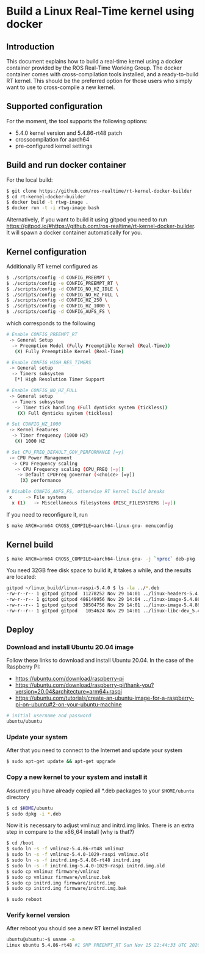 # Build a Linux Real-Time kernel using docker 

## Introduction

This document explains how to build a real-time kernel using a docker container provided by the ROS Real-Time Working Group. The docker container comes with cross-compilation tools installed, and a ready-to-build RT kernel. This should be the preferred option for those users who simply want to use to cross-compile a new kernel.

## Supported configuration

For the moment, the tool supports the following options:
- 5.4.0 kernel version and 5.4.86-rt48 patch
- crosscompilation for aarch64
- pre-configured kernel settings

## Build and run docker container

For the local build:

```bash
$ git clone https://github.com/ros-realtime/rt-kernel-docker-builder
$ cd rt-kernel-docker-builder
$ docker build -t rtwg-image .
$ docker run -t -i rtwg-image bash
```

Alternatively, if you want to build it using gitpod you need to run https://gitpod.io/#https://github.com/ros-realtime/rt-kernel-docker-builder. It will spawn a docker container automatically for you.

## Kernel configuration

Additionally RT kernel configured as

```bash
$ ./scripts/config -d CONFIG_PREEMPT \
$ ./scripts/config -e CONFIG_PREEMPT_RT \
$ ./scripts/config -d CONFIG_NO_HZ_IDLE \
$ ./scripts/config -e CONFIG_NO_HZ_FULL \
$ ./scripts/config -d CONFIG_HZ_250 \
$ ./scripts/config -e CONFIG_HZ_1000 \
$ ./scripts/config -d CONFIG_AUFS_FS \
```

which corresponds to the following

```bash
# Enable CONFIG_PREEMPT_RT
 -> General Setup
  -> Preemption Model (Fully Preemptible Kernel (Real-Time))
   (X) Fully Preemptible Kernel (Real-Time)

# Enable CONFIG_HIGH_RES_TIMERS
 -> General setup
  -> Timers subsystem
   [*] High Resolution Timer Support

# Enable CONFIG_NO_HZ_FULL
 -> General setup
  -> Timers subsystem
   -> Timer tick handling (Full dynticks system (tickless))
    (X) Full dynticks system (tickless)

# Set CONFIG_HZ_1000
 -> Kernel Features
  -> Timer frequency (1000 HZ)
   (X) 1000 HZ

# Set CPU_FREQ_DEFAULT_GOV_PERFORMANCE [=y]
 -> CPU Power Management
  -> CPU Frequency scaling
   -> CPU Frequency scaling (CPU_FREQ [=y])
    -> Default CPUFreq governor (<choice> [=y])
     (X) performance

# Disable CONFIG_AUFS_FS, otherwise RT kernel build breaks
 x     -> File systems                                                                                                                          x
  x (1)   -> Miscellaneous filesystems (MISC_FILESYSTEMS [=y])
```

If you need to reconfigure it, run

```bash
$ make ARCH=arm64 CROSS_COMPILE=aarch64-linux-gnu- menuconfig
```

## Kernel build

```bash
$ make ARCH=arm64 CROSS_COMPILE=aarch64-linux-gnu- -j `nproc` deb-pkg
```
You need 32GB free disk space to build it, it takes a while, and the results are located:
```bash
gitpod ~/linux_build/linux-raspi-5.4.0 $ ls -la ../*.deb
-rw-r--r-- 1 gitpod gitpod  11278252 Nov 29 14:01 ../linux-headers-5.4.86-rt48_5.4.86-rt48-1_arm64.deb
-rw-r--r-- 1 gitpod gitpod 486149956 Nov 29 14:04 ../linux-image-5.4.86-rt48-dbg_5.4.86-rt48-1_arm64.deb
-rw-r--r-- 1 gitpod gitpod  38504756 Nov 29 14:01 ../linux-image-5.4.86-rt48_5.4.86-rt48-1_arm64.deb
-rw-r--r-- 1 gitpod gitpod   1054624 Nov 29 14:01 ../linux-libc-dev_5.4.86-rt48-1_arm64.deb
```
## Deploy

### Download and install Ubuntu 20.04 image

Follow these links to download and install Ubuntu 20.04. In the case of the Raspberry PI:
* https://ubuntu.com/download/raspberry-pi
* https://ubuntu.com/download/raspberry-pi/thank-you?version=20.04&architecture=arm64+raspi
* https://ubuntu.com/tutorials/create-an-ubuntu-image-for-a-raspberry-pi-on-ubuntu#2-on-your-ubuntu-machine

```bash
# initial username and password
ubuntu/ubuntu
```

### Update your system

After that you need to connect to the Internet and update your system

```bash
$ sudo apt-get update && apt-get upgrade

```

### Copy a new kernel to your system and install it

Assumed you have already copied all *.deb packages to your ```$HOME/ubuntu``` directory

```bash
$ cd $HOME/ubuntu
$ sudo dpkg -i *.deb
```

Now it is necessary to adjust vmlinuz and initrd.img links. There is an extra step in compare to the x86_64 install (why is that?)

```bash
$ cd /boot
$ sudo ln -s -f vmlinuz-5.4.86-rt48 vmlinuz
$ sudo ln -s -f vmlinuz-5.4.0-1029-raspi vmlinuz.old
$ sudo ln -s -f initrd.img-5.4.86-rt48 initrd.img
$ sudo ln -s -f initrd.img-5.4.0-1029-raspi initrd.img.old
$ sudo cp vmlinuz firmware/vmlinuz
$ sudo cp vmlinuz firmware/vmlinuz.bak
$ sudo cp initrd.img firmware/initrd.img
$ sudo cp initrd.img firmware/initrd.img.bak

$ sudo reboot
```

### Verify kernel version

After reboot you should see a new RT kernel installed

```bash
ubuntu@ubuntu:~$ uname -a
Linux ubuntu 5.4.86-rt48 #1 SMP PREEMPT_RT Sun Nov 15 22:44:33 UTC 2020 aarch64 aarch64 aarch64 GNU/Linux
```
